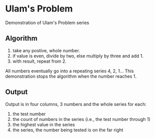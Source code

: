 # Ulam's Problem
Demonstration of Ulam's Problem series

## Algorithm

1. take any postive, whole number.
2. if value is even, divide by two, else multiply by three and add 1.
3. with result, repeat from 2.

All numbers eventually go into a repeating series 4, 2, 1... This demonstration stops the algorithm when the number reaches 1. 

## Output 

Output is in four columns, 3 numbers and the whole series for each:

1. the test number
2. the count of numbers in the series (i.e., the test number through 1)
3. the highest value in the series
4. the series, the number being tested is on the far right 
